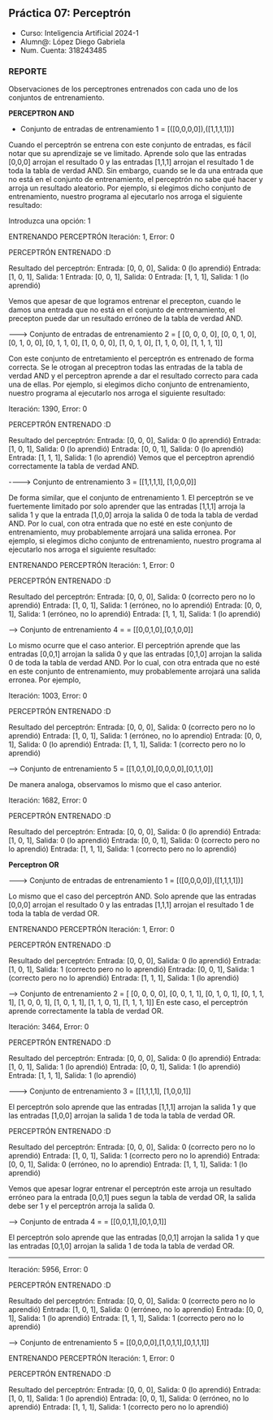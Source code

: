 
## Práctica 07: Perceptrón
* Curso: Inteligencia Artificial 2024-1
* Alumn@: López Diego Gabriela
* Num. Cuenta: 318243485

 

### REPORTE
Observaciones de los perceptrones entrenados con cada uno de los conjuntos de entrenamiento. 

**PERCEPTRON AND**
* Conjunto de entradas de entrenamiento 1 = [([0,0,0,0]),([1,1,1,1])]

Cuando el perceptrón se entrena con este conjunto de entradas, es fácil notar que su aprendizaje se ve limitado. Aprende solo que las entradas [0,0,0] arrojan el resultado 0 y las entradas [1,1,1] arrojan el resultado 1 de toda la tabla de verdad AND. Sin embargo, cuando se le da una entrada que no está en el conjunto de entrenamiento, el perceptrón no sabe qué hacer y arroja un resultado aleatorio. Por ejemplo, si elegimos dicho conjunto de entrenamiento, nuestro programa al ejecutarlo nos arroga el siguiente resultado: 

Introduzca una opción: 1

ENTRENANDO PERCEPTRÓN
Iteración: 1, Error: 0

PERCEPTRÓN ENTRENADO :D

Resultado del perceptrón:
Entrada: [0, 0, 0], Salida: 0 (lo aprendió)
Entrada: [1, 0, 1], Salida: 1
Entrada: [0, 0, 1], Salida: 0
Entrada: [1, 1, 1], Salida: 1 (lo aprendió)


Vemos que apesar de que logramos entrenar el precepton, 
cuando le damos una entrada que no está en el conjunto de entrenamiento, el precepton puede dar un resultado erróneo de la tabla de verdad AND.

---> Conjunto de entradas de entrenamiento 2 = [
                    [0, 0, 0, 0],
                    [0, 0, 1, 0],
                    [0, 1, 0, 0],
                    [0, 1, 1, 0],
                    [1, 0, 0, 0],
                    [1, 0, 1, 0],
                    [1, 1, 0, 0],
                    [1, 1, 1, 1]]

Con este conjunto de entretamiento el perceptrón es entrenado de forma correcta. Se le otrogan al preceptron todas las entradas de la tabla de verdad AND y el perceptron aprende a dar el resultado correcto para cada una de ellas. Por ejemplo, si elegimos dicho conjunto de entrenamiento, nuestro programa al ejecutarlo nos arroga el siguiente resultado:


Iteración: 1390, Error: 0

PERCEPTRÓN ENTRENADO :D

Resultado del perceptrón:
Entrada: [0, 0, 0], Salida: 0 (lo aprendió)
Entrada: [1, 0, 1], Salida: 0 (lo aprendió)
Entrada: [0, 0, 1], Salida: 0 (lo aprendió)
Entrada: [1, 1, 1], Salida: 1 (lo aprendió)
Vemos que el perceptron aprendió correctamente la tabla de verdad AND.

----> Conjunto de entrenamiento 3 = [[1,1,1,1], [1,0,0,0]]

De forma similar, que el conjunto de entrenamiento 1. El perceptrón se ve fuertemente limitado por solo aprender que las entradas [1,1,1] arroja la salida 1 y que la entrada [1,0,0] arroja la salida 0 de toda la tabla de verdad AND. Por lo cual, con otra entrada que no esté en este conjunto de entrenamiento, muy probablemente arrojará una salida erronea. Por ejemplo, 
si elegimos dicho conjunto de entrenamiento, nuestro programa al ejecutarlo nos arroga el siguiente resultado:

ENTRENANDO PERCEPTRÓN
Iteración: 1, Error: 0

PERCEPTRÓN ENTRENADO :D

Resultado del perceptrón:
Entrada: [0, 0, 0], Salida: 0 (correcto pero no lo aprendió)
Entrada: [1, 0, 1], Salida: 1 (erróneo, no lo aprendió)
Entrada: [0, 0, 1], Salida: 1 (erróneo, no lo aprendió)
Entrada: [1, 1, 1], Salida: 1 (lo aprendió)
 

--> Conjunto de entrenamiento 4 = = [[0,0,1,0],[0,1,0,0]]

Lo mismo ocurre que el caso anterior. El perceptrión aprende que 
las entradas [0,0,1] arrojan la salida 0 y que las entradas [0,1,0] arrojan la salida 0 de toda la tabla de verdad AND. Por lo cual, con otra entrada que no esté en este conjunto de entrenamiento, muy probablemente arrojará una salida erronea. Por ejemplo,

Iteración: 1003, Error: 0

PERCEPTRÓN ENTRENADO :D

Resultado del perceptrón:
Entrada: [0, 0, 0], Salida: 0 (correcto pero no lo aprendió)
Entrada: [1, 0, 1], Salida: 1 (erróneo, no lo aprendio)
Entrada: [0, 0, 1], Salida: 0 (lo aprendió)
Entrada: [1, 1, 1], Salida: 1 (correcto pero no lo aprendió)



--> Conjunto de entrenamiento 5 = [[1,0,1,0],[0,0,0,0],[0,1,1,0]]

De manera analoga, observamos lo mismo que el caso anterior. 


Iteración: 1682, Error: 0

PERCEPTRÓN ENTRENADO :D

Resultado del perceptrón:
Entrada: [0, 0, 0], Salida: 0 (lo aprendió)
Entrada: [1, 0, 1], Salida: 0 (lo aprendió)
Entrada: [0, 0, 1], Salida: 0 (correcto pero no lo aprendió)
Entrada: [1, 1, 1], Salida: 1 (correcto pero no lo aprendió)


**Perceptron OR**

---> Conjunto de entradas de entrenamiento 1 = [([0,0,0,0]),([1,1,1,1])]

Lo mismo que el caso del perceptrón AND. Solo aprende que las entradas [0,0,0] arrojan el resultado 0 y las entradas [1,1,1] arrojan el resultado 1 de toda la tabla de verdad OR. 

ENTRENANDO PERCEPTRÓN
Iteración: 1, Error: 0

PERCEPTRÓN ENTRENADO :D

Resultado del perceptrón:
Entrada: [0, 0, 0], Salida: 0 (lo aprendió)
Entrada: [1, 0, 1], Salida: 1 (correcto pero no lo aprendió)
Entrada: [0, 0, 1], Salida: 1 (correcto pero no lo aprendió)
Entrada: [1, 1, 1], Salida: 1 (lo aprendió)


--> Conjunto de entrenamiento 2 = [
                    [0, 0, 0, 0],
                    [0, 0, 1, 1],
                    [0, 1, 0, 1],
                    [0, 1, 1, 1],
                    [1, 0, 0, 1],
                    [1, 0, 1, 1],
                    [1, 1, 0, 1],
                    [1, 1, 1, 1]]
En este caso, el perceptrón aprende correctamente la tabla de verdad OR. 

Iteración: 3464, Error: 0

PERCEPTRÓN ENTRENADO :D

Resultado del perceptrón:
Entrada: [0, 0, 0], Salida: 0 (lo aprendió)
Entrada: [1, 0, 1], Salida: 1 (lo aprendió)
Entrada: [0, 0, 1], Salida: 1 (lo aprendió)
Entrada: [1, 1, 1], Salida: 1 (lo aprendió)



---> Conjunto de entrenamiento 3 = [[1,1,1,1], [1,0,0,1]]

El perceptrón solo aprende que las entradas [1,1,1] arrojan la salida 1 y que las entradas [1,0,0] arrojan la salida 1 de toda la tabla de verdad OR.


PERCEPTRÓN ENTRENADO :D

Resultado del perceptrón:
Entrada: [0, 0, 0], Salida: 0 (correcto pero no lo aprendió)
Entrada: [1, 0, 1], Salida: 1 (correcto pero no lo aprendió)
Entrada: [0, 0, 1], Salida: 0 (erróneo, no lo aprendio)
Entrada: [1, 1, 1], Salida: 1 (lo aprendió)


Vemos que apesar lograr entrenar el perceptrón este arroja un resultado erróneo para la entrada [0,0,1] pues segun la tabla de verdad OR, la salida debe ser 1 y el perceptrón arroja la salida 0.

--> Conjunto de entrada 4 = = [[0,0,1,1],[0,1,0,1]]

El perceptrón solo aprende que las entradas [0,0,1] arrojan la salida 1 y que las entradas [0,1,0] arrojan la salida 1 de toda la tabla de verdad OR.

------------------------------------------
Iteración: 5956, Error: 0

PERCEPTRÓN ENTRENADO :D

Resultado del perceptrón:
Entrada: [0, 0, 0], Salida: 0 (correcto pero no lo aprendió)
Entrada: [1, 0, 1], Salida: 0 (erróneo,  no lo aprendio)
Entrada: [0, 0, 1], Salida: 1 (lo aprendió)
Entrada: [1, 1, 1], Salida: 1 (correcto pero no lo aprendió)


--> Conjunto de entrenamiento 5 = [[0,0,0,0],[1,0,1,1],[0,1,1,1]]


ENTRENANDO PERCEPTRÓN
Iteración: 1, Error: 0

PERCEPTRÓN ENTRENADO :D

Resultado del perceptrón:
Entrada: [0, 0, 0], Salida: 0 (lo aprendió)
Entrada: [1, 0, 1], Salida: 1 (lo aprendió)
Entrada: [0, 0, 1], Salida: 0 (erróneo, no lo aprendió)
Entrada: [1, 1, 1], Salida: 1 (correcto pero no lo aprendió)
